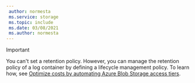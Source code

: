 ```yaml
---
 author: normesta
 ms.service: storage
 ms.topic: include
 ms.date: 03/08/2021
 ms.author: normesta
---
```


> [!IMPORTANT]
> You can't set a retention policy. However, you can manage the retention policy of a log container by defining a lifecycle management policy. To learn how, see [Optimize costs by automating Azure Blob Storage access tiers](/azure/storage/blobs/storage-lifecycle-management-concepts).